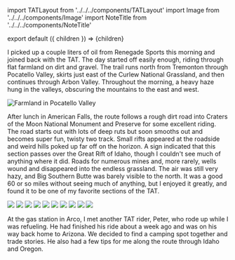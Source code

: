 import TATLayout from '../../../components/TATLayout'
import Image from '../../../components/Image'
import NoteTitle from '../../../components/NoteTitle'

export default ({ children }) => <TATLayout prev="2018-09-10" next="2018-09-12" >{children}</TATLayout>

<NoteTitle
  title="September 11, 2018 &mdash; Utah &#8594; Idaho"
  subtitle="250 miles"
/>

I picked up a couple liters of oil from Renegade Sports this morning and joined back with the TAT. The day started off easily enough, riding through flat farmland on dirt and gravel. The trail runs north from Tremonton through Pocatello Valley, skirts just east of the Curlew National Grassland, and then continues through Arbon Valley. Throughout the morning, a heavy haze hung in the valleys, obscuring the mountains to the east and west.

<Image src="https://s3.amazonaws.com/tat.honkytonk.in/25/IMG_3280.jpg" alt="Farmland in Pocatello Valley" />

After lunch in American Falls, the route follows a rough dirt road into Craters of the Moon National Monument and Preserve for some excellent riding. The road starts out with lots of deep ruts but soon smooths out and becomes super fun, twisty two track. Small rifts appeared at the roadside and weird hills poked up far off on the horizon. A sign indicated that this section passes over the Great Rift of Idaho, though I couldn't see much of anything where it did. Roads for numerous mines and, more rarely, wells wound and disappeared into the endless grassland. The air was still very hazy, and Big Southern Butte was barely visible to the north. It was a good 60 or so miles without seeing much of anything, but I enjoyed it greatly, and found it to be one of my favorite sections of the TAT.

<Image src="https://s3.amazonaws.com/tat.honkytonk.in/25/IMG_3288.jpg" />
<Image src="https://s3.amazonaws.com/tat.honkytonk.in/25/IMG_3289.jpg" />
<Image src="https://s3.amazonaws.com/tat.honkytonk.in/25/IMG_3291.jpg" />
<Image src="https://s3.amazonaws.com/tat.honkytonk.in/25/IMG_3295.jpg" />
<Image src="https://s3.amazonaws.com/tat.honkytonk.in/25/IMG_3296.jpg" />
<Image src="https://s3.amazonaws.com/tat.honkytonk.in/25/IMG_3300.jpg" />
<Image src="https://s3.amazonaws.com/tat.honkytonk.in/25/IMG_3303.jpg" />
<Image src="https://s3.amazonaws.com/tat.honkytonk.in/25/IMG_3304.jpg" />
<Image src="https://s3.amazonaws.com/tat.honkytonk.in/25/IMG_3308.jpg" />
<Image src="https://s3.amazonaws.com/tat.honkytonk.in/25/IMG_3297.jpg" />

At the gas station in Arco, I met another TAT rider, Peter, who rode up while I was refueling. He had finished his ride about a week ago and was on his way back home to Arizona. We decided to find a camping spot together and trade stories. He also had a few tips for me along the route through Idaho and Oregon.

